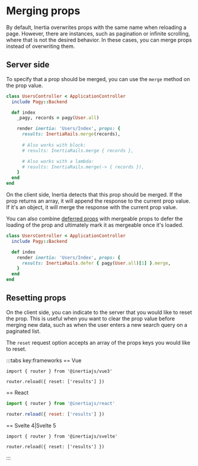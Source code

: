 # Merging props

By default, Inertia overwrites props with the same name when reloading a page. However, there are instances, such as pagination or infinite scrolling, where that is not the desired behavior. In these cases, you can merge props instead of overwriting them.

## Server side

To specify that a prop should be merged, you can use the `merge` method on the prop value.

```ruby
class UsersController < ApplicationController
  include Pagy::Backend

  def index
    _pagy, records = pagy(User.all)

    render inertia: 'Users/Index', props: {
      results: InertiaRails.merge(records),
 
      # Also works with block:
      # results: InertiaRails.merge { records },

      # Also works with a lambda:
      # results: InertiaRails.merge(-> { records }),
    }
  end
end
```

On the client side, Inertia detects that this prop should be merged. If the prop returns an array, it will append the response to the current prop value. If it's an object, it will merge the response with the current prop value.

You can also combine [deferred props](/guide/deferred-props) with mergeable props to defer the loading of the prop and ultimately mark it as mergeable once it's loaded.

```ruby
class UsersController < ApplicationController
  include Pagy::Backend

  def index
    render inertia: 'Users/Index', props: {
      results: InertiaRails.defer { pagy(User.all)[1] }.merge,
    }
  end
end
```

## Resetting props

On the client side, you can indicate to the server that you would like to reset the prop. This is useful when you want to clear the prop value before merging new data, such as when the user enters a new search query on a paginated list.

The `reset` request option accepts an array of the props keys you would like to reset.

:::tabs key:frameworks
== Vue

```vue
import { router } from '@inertiajs/vue3'

router.reload({ reset: ['results'] })
```

== React

```jsx
import { router } from '@inertiajs/react'

router.reload({ reset: ['results'] })
```

== Svelte 4|Svelte 5

```svelte
import { router } from '@inertiajs/svelte'

router.reload({ reset: ['results'] })
```

:::
